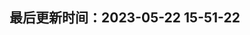 <!--
 * @Description:
 * @Author: panrui
 * @Date: 2023-04-25 08:57:17
 * @LastEditTime: 2023-05-22 15:51:22
 * @LastEditors: panrui
 * 不忘初心,不负梦想
-->

## 最后更新时间：2023-05-22 15-51-22
